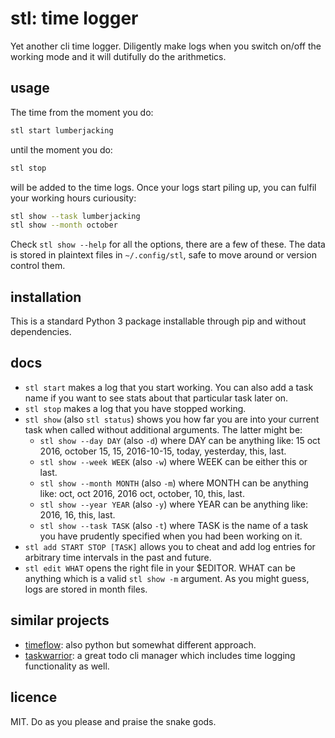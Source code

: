 # stl: time logger

Yet another cli time logger. Diligently make logs when you switch on/off the
working mode and it will dutifully do the arithmetics.


## usage

The time from the moment you do:

```bash
stl start lumberjacking
```

until the moment you do:

```bash
stl stop
```

will be added to the time logs. Once your logs start piling up, you can fulfil
your working hours curiousity:

```bash
stl show --task lumberjacking
stl show --month october
```

Check `stl show --help` for all the options, there are a few of these. The data
is stored in plaintext files in `~/.config/stl`, safe to move around or version
control them.


## installation

This is a standard Python 3 package installable through pip and without
dependencies.


## docs

* `stl start` makes a log that you start working. You can also add a task name
  if you want to see stats about that particular task later on.
* `stl stop` makes a log that you have stopped working.
* `stl show` (also `stl status`) shows you how far you are into your current
  task when called without additional arguments. The latter might be:
	* `stl show --day DAY` (also `-d`) where DAY can be anything like: 15 oct
	  2016, october 15, 15, 2016-10-15, today, yesterday, this, last.
	* `stl show --week WEEK` (also `-w`) where WEEK can be either this or last.
	* `stl show --month MONTH` (also `-m`) where MONTH can be anything like:
	  oct, oct 2016, 2016 oct, october, 10, this, last.
	* `stl show --year YEAR` (also `-y`) where YEAR can be anything like: 2016,
	  16, this, last.
	* `stl show --task TASK` (also `-t`) where TASK is the name of a task you
	  have prudently specified when you had been working on it.
* `stl add START STOP [TASK]` allows you to cheat and add log entries for
  arbitrary time intervals in the past and future.
* `stl edit WHAT` opens the right file in your $EDITOR. WHAT can be anything
  which is a valid `stl show -m` argument. As you might guess, logs are stored
  in month files.


## similar projects

* [timeflow](https://github.com/trimailov/timeflow): also python but somewhat
  different approach.
* [taskwarrior](https://taskwarrior.org/): a great todo cli manager which
  includes time logging functionality as well.


## licence

MIT. Do as you please and praise the snake gods.
